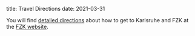 title: Travel Directions
date: 2021-03-31

<!--break-->
You will find <a title="directions to Karlsruhe and FZK" href="http://www.fzk.de/fzk/idcplg?IdcService=FZK&node=Home&document=ID_004475&lang=en">detailed directions</a> about how to get to Karlsruhe and FZK at the <a title="Directions to FZK" href="http://www.fzk.de/fzk/idcplg?IdcService=FZK&node=Home&document=ID_004475&lang=en">FZK website</a>.